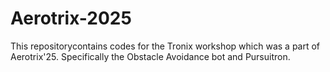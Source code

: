 # Aerotrix-2025
This repositorycontains codes for the Tronix workshop which was a part of Aerotrix'25. Specifically the Obstacle Avoidance bot and Pursuitron.
